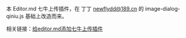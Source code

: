本 Editor.md 七牛上传插件，在 丁丁 <newflydd@189.cn> 的 image-dialog-qiniu.js 基础上改造而来。

相关链接：[给editor.md添加七牛上传插件][1]


  [1]: https://www.hexcode.cn/article/show/qiniu-upload-plugin-for-editormd